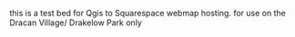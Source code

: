 this is a test bed for Qgis to Squarespace webmap hosting.
for use on the Dracan Village/ Drakelow Park only 
